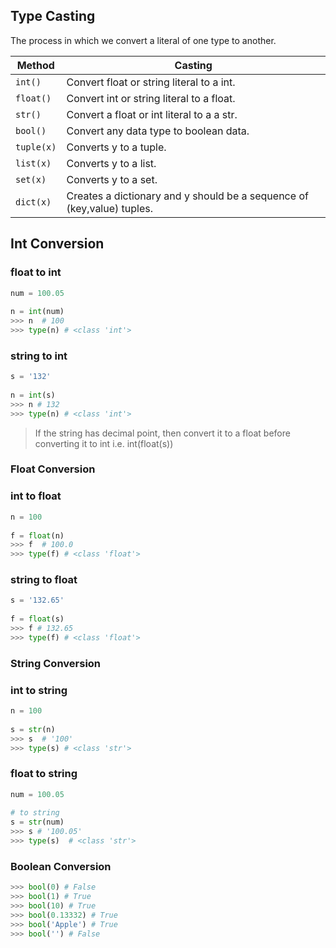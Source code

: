 ## Type Casting

The process in which we convert a literal of one type to another.

| Method     | Casting                                                                |
| ---------- | ---------------------------------------------------------------------- |
| `int()`    | Convert float or string literal to a int.                              |
| `float()`  | Convert int or string literal to a float.                              |
| `str()`    | Convert a float or int literal to a a str.                             |
| `bool()`   | Convert any data type to boolean data.                                 |
| `tuple(x)` | Converts y to a tuple.                                                 |
| `list(x)`  | Converts y to a list.                                                  |
| `set(x)`   | Converts y to a set.                                                   |
| `dict(x)`  | Creates a dictionary and y should be a sequence of (key,value) tuples. |

## Int Conversion

### float to int

```py
num = 100.05
​
n = int(num)
>>> n  # 100
>>> type(n) # <class 'int'>
```

### string to int

```py
s = '132'
​
n = int(s)
>>> n # 132
>>> type(n) # <class 'int'>
```

> If the string has decimal point, then convert it to a float before converting it to int i.e. int(float(s))

### Float Conversion

### int to float

```py
n = 100
​
f = float(n)
>>> f  # 100.0
>>> type(f) # <class 'float'>
```

### string to float

```py
s = '132.65'
​
f = float(s)
>>> f # 132.65
>>> type(f) # <class 'float'>
```

### String Conversion

### int to string

```py
n = 100
​
s = str(n)
>>> s  # '100'
>>> type(s) # <class 'str'>
```

### float to string

```py
num = 100.05
​
# to string
s = str(num)
>>> s # '100.05'
>>> type(s)  # <class 'str'>
```

### Boolean Conversion

```py
>>> bool(0) # False
>>> bool(1) # True
>>> bool(10) # True
>>> bool(0.13332) # True
>>> bool('Apple') # True
>>> bool('') # False
```
